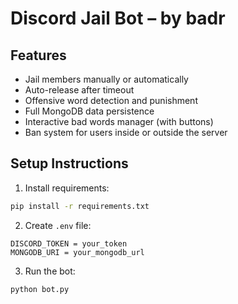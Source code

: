 # Discord Jail Bot – by badr

## Features
- Jail members manually or automatically
- Auto-release after timeout
- Offensive word detection and punishment
- Full MongoDB data persistence
- Interactive bad words manager (with buttons)
- Ban system for users inside or outside the server

## Setup Instructions
1. Install requirements:
```bash
pip install -r requirements.txt
```
2. Create `.env` file:
```env
DISCORD_TOKEN = your_token
MONGODB_URI = your_mongodb_url
```
3. Run the bot:
```bash
python bot.py
```
